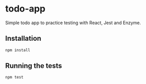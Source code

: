 # todo-app

Simple todo app to practice testing with React, Jest and Enzyme.

## Installation

```bash
npm install
```

## Running the tests

```bash
npm test
```
